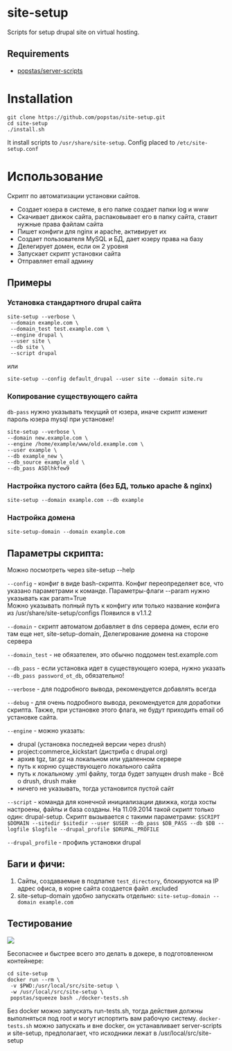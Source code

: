 # site-setup
Scripts for setup drupal site on virtual hosting.

## Requirements
- [popstas/server-scripts](https://github.com/popstas/server-scripts)

# Installation
```
git clone https://github.com/popstas/site-setup.git
cd site-setup
./install.sh
```

It install scripts to `/usr/share/site-setup`.
Config placed to `/etc/site-setup.conf`

# Использование

Скрипт по автоматизации установки сайтов.

- Создает юзера в системе, в его папке создает папки log и www
- Скачивает движок сайта, распаковывает его в папку сайта, ставит нужные права файлам сайта
- Пишет конфиги для nginx и apache, активирует их
- Создает пользователя MySQL и БД, дает юзеру права на базу
- Делегирует домен, если он 2 уровня
- Запускает скрипт установки сайта
- Отправляет email админу


## Примеры

### Установка стандартного drupal сайта
```
site-setup --verbose \
 --domain example.com \
 --domain_test test.example.com \
 --engine drupal \
 --user site \
 --db site \
 --script drupal
```

или
```
site-setup --config default_drupal --user site --domain site.ru
```

### Копирование существующего сайта
`db-pass` нужно указывать текущий от юзера, иначе скрипт изменит пароль юзера mysql при установке!
```
site-setup --verbose \
--domain new.example.com \
--engine /home/example/www/old.example.com \
--user example \
--db example_new \
--db_source example_old \
--db_pass ASDlhkfew9
```

### Настройка пустого сайта (без БД, только apache & nginx)
```
site-setup --domain example.com --db example
```

### Настройка домена
```
site-setup-domain --domain example.com
```


## Параметры скрипта:
Можно посмотреть через site-setup --help

`--config` - конфиг в виде bash-скрипта. Конфиг переопределяет все, что указано параметрами к команде. 
Параметры-флаги --param нужно указывать как param=True  
Можно указывать полный путь к конфигу или только название конфига из /usr/share/site-setup/configs
Появился в v1.1.2

`--domain` - скрипт автоматом добавляет в dns сервера домен, если его там еще нет, site-setup-domain, Делегирование домена на стороне сервера

`--domain_test` - не обязателен, это обычно поддомен test.example.com

`--db_pass` - если установка идет в существующего юзера, нужно указать `--db_pass password_ot_db`, обязательно!

`--verbose` - для подробного вывода, рекомендуется добавлять всегда

`--debug` - для очень подробного вывода, рекомендуется для доработки скрипта. Также, при установке этого флага, не будут приходить email об установке сайта.

`--engine` - можно указать:
- drupal (установка последней версии через drush)
- project:commerce_kickstart (дистриба с drupal.org)
- архив tgz, tar.gz на локальном или удаленном сервере
- путь к корню существующего локального сайта
- путь к локальному .yml файлу, тогда будет запущен drush make - Всё о drush, drush make
- ничего не указывать, тогда установится пустой сайт

`--script` - команда для конечной инициализации движка, когда хосты настроены, файлы и база созданы.
На 11.09.2014 такой скрипт только один: drupal-setup. Скрипт вызывается с такими параметрами:
`$SCRIPT $DOMAIN --sitedir $sitedir --user $USER --db_pass $DB_PASS --db $DB --logfile $logfile --drupal_profile $DRUPAL_PROFILE`

`--drupal_profile` - профиль установки drupal




## Баги и фичи:
1. Сайты, создаваемые в подпапке `test_directory`, блокируются на IP адрес офиса, в корне сайта создается файл .excluded
2. site-setup-domain удобно запускать отдельно: `site-setup-domain --domain example.com`



## Тестирование
<a href="http://ci.viasite.ru/viewType.html?buildTypeId=SiteSetup_Build">
<img src="http://ci.viasite.ru/app/rest/builds/buildType:(id:SiteSetup_Build)/statusIcon"/></a>

Бесопаснее и быстрее всего это делать в докере, в подготовленном контейнере:
```
cd site-setup
docker run --rm \
 -v $PWD:/usr/local/src/site-setup \
 -w /usr/local/src/site-setup \
 popstas/squeeze bash ./docker-tests.sh
```

Без docker можно запускать run-tests.sh, тогда действия должны выполняться под root и могут испортить вам рабочую систему.
`docker-tests.sh` можно запускать и вне docker, он устанавливает server-scripts и site-setup, предполагает, что исходники лежат в /usr/local/src/site-setup
